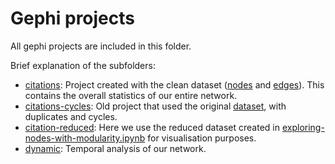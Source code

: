 # Gephi projects

All gephi projects are included in this folder.

Brief explanation of the subfolders:
- [citations](/citations): Project created with the clean dataset ([nodes](../datasets/cit-HepTh-nodes.csv) and [edges](datasets/cit-HepTh-with-dates.csv)). This contains the overall statistics of our entire network.
- [citations-cycles](/citations-cycles): Old project that used the original [dataset](../datasets/cit-HepTh.txt), with duplicates and cycles.
- [citation-reduced](/citation-reduced): Here we use the reduced dataset created in [exploring-nodes-with-modularity.ipynb](../exploring-nodes-with-modularity.ipynb) for visualisation purposes.
- [dynamic](/dynamic): Temporal analysis of our network.